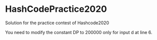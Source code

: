 # HashCodePractice2020
Solution for the practice contest of Hashcode2020

You need to modify the constant DP to 200000 only for input d at line 6.
